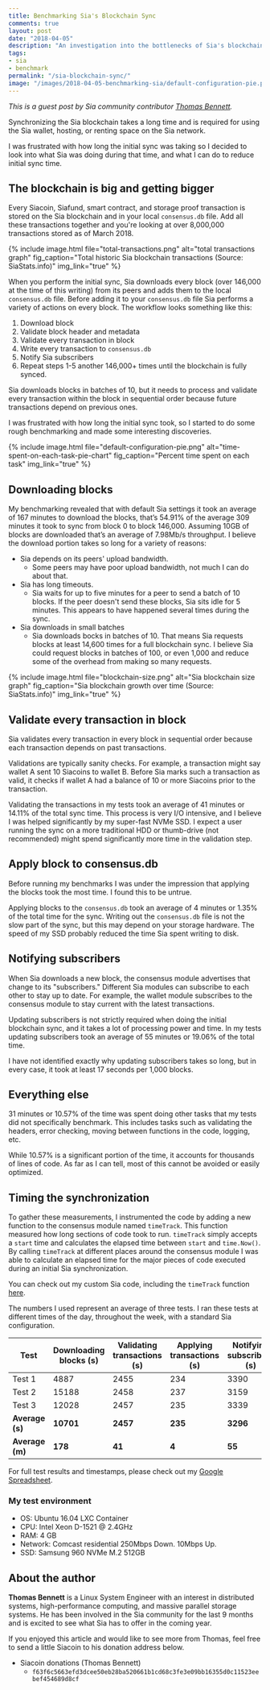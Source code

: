 ```yaml
---
title: Benchmarking Sia's Blockchain Sync
comments: true
layout: post
date: "2018-04-05"
description: "An investigation into the bottlenecks of Sia's blockchain sync and how to eliminate them."
tags:
- sia
- benchmark
permalink: "/sia-blockchain-sync/"
image: "/images/2018-04-05-benchmarking-sia/default-configuration-pie.png"
---
```


*This is a guest post by Sia community contributor [Thomas Bennett](https://github.com/tbenz9).*

Synchronizing the Sia blockchain takes a long time and is required for using the Sia wallet, hosting, or renting space on the Sia network.

I was frustrated with how long the initial sync was taking so I decided to look into what Sia was doing during that time, and what I can do to reduce initial sync time.

## The blockchain is big and getting bigger

Every Siacoin, Siafund, smart contract, and storage proof transaction is stored on the Sia blockchain and in your local `consensus.db` file. Add all these transactions together and you're looking at over 8,000,000 transactions stored as of March 2018.

{% include image.html file="total-transactions.png" alt="total transactions graph" fig_caption="Total historic Sia blockchain transactions &#40;Source&#58; SiaStats.info&#41;" img_link="true" %}

When you perform the initial sync, Sia downloads every block (over 146,000 at the time of this writing) from its peers and adds them to the local `consensus.db` file. Before adding it to your `consensus.db` file Sia performs a variety of actions on every block. The workflow looks something like this:

1. Download block
1. Validate block header and metadata
1. Validate every transaction in block
1. Write every transaction to `consensus.db`
1. Notify Sia subscribers
1. Repeat steps 1-5 another 146,000+ times until the blockchain is fully synced.

Sia downloads blocks in batches of 10, but it needs to process and validate every transaction within the block in sequential order because future transactions depend on previous ones.

I was frustrated with how long the initial sync took, so I started to do some rough benchmarking and made some interesting discoveries.

{% include image.html file="default-configuration-pie.png" alt="time-spent-on-each-task-pie-chart" fig_caption="Percent time spent on each task" img_link="true" %}

## Downloading blocks

My benchmarking revealed that with default Sia settings it took an average of 167 minutes to download the blocks, that’s 54.91% of the average 309 minutes it took to sync from block 0 to block 146,000. Assuming 10GB of blocks are downloaded that’s an average of 7.98Mb/s throughput. I believe the download portion takes so long for a variety of reasons:

* Sia depends on its peers' upload bandwidth.
  * Some peers may have poor upload bandwidth, not much I can do about that.
* Sia has long timeouts.
  * Sia waits for up to five minutes for a peer to send a batch of 10 blocks. If the peer doesn't send these blocks, Sia sits idle for 5 minutes. This appears to have happened several times during the sync.
* Sia downloads in small batches
  * Sia downloads bocks in batches of 10. That means Sia requests blocks at least 14,600 times for a full blockchain sync. I believe Sia could request blocks in batches of 100, or even 1,000 and reduce some of the overhead from making so many requests.

{% include image.html file="blockchain-size.png" alt="Sia blockchain size graph" fig_caption="Sia blockchain growth over time &#40;Source&#58; SiaStats.info&#41;" img_link="true" %}

## Validate every transaction in block

Sia validates every transaction in every block in sequential order because each transaction depends on past transactions.

Validations are typically sanity checks. For example, a transaction might say wallet A sent 10 Siacoins to wallet B. Before Sia marks such a transaction as valid, it checks if wallet A had a balance of 10 or more Siacoins prior to the transaction.

Validating the transactions in my tests took an average of 41 minutes or 14.11% of the total sync time. This process is very I/O intensive, and I believe I was helped significantly by my super-fast NVMe SSD. I expect a user running the sync on a more traditional HDD or thumb-drive (not recommended) might spend significantly more time in the validation step.

## Apply block to consensus.db

Before running my benchmarks I was under the impression that applying the blocks took the most time. I found this to be untrue.

Applying blocks to the `consensus.db` took an average of 4 minutes or 1.35% of the total time for the sync. Writing out the `consensus.db` file is not the slow part of the sync, but this may depend on your storage hardware. The speed of my SSD probably reduced the time Sia spent writing to disk.

## Notifying subscribers

When Sia downloads a new block, the consensus module advertises that change to its "subscribers."  Different Sia modules can subscribe to each other to stay up to date.  For example, the wallet module subscribes to the consensus module to stay current with the latest transactions.

Updating subscribers is not strictly required when doing the initial blockchain sync, and it takes a lot of processing power and time. In my tests updating subscribers took an average of 55 minutes or 19.06% of the total time.

I have not identified exactly why updating subscribers takes so long, but in every case, it took at least 17 seconds per 1,000 blocks.

## Everything else

31 minutes or 10.57% of the time was spent doing other tasks that my tests did not specifically benchmark. This includes tasks such as validating the headers, error checking, moving between functions in the code, logging, etc.

While 10.57% is a significant portion of the time, it accounts for thousands of lines of code. As far as I can tell, most of this cannot be avoided or easily optimized.

## Timing the synchronization

To gather these measurements, I instrumented the code by adding a new function to the consensus module named `timeTrack`. This function measured how long sections of code took to run. `timeTrack` simply accepts a `start` time and calculates the elapsed time between `start` and `time.Now()`. By calling `timeTrack` at different places around the consensus module I was able to calculate an elapsed time for the major pieces of code executed during an initial Sia synchronization.

You can check out my custom Sia code, including the `timeTrack` function [here](https://github.com/NebulousLabs/Sia/compare/4df5b2e019f760d35461bd90104abd7c2715d8a3...tbenz9:sync-benchmark?expand=0).

The numbers I used represent an average of three tests. I ran these tests at different times of the day, throughout the week, with a standard Sia configuration.

| Test | Downloading blocks (s) | Validating transactions (s) | Applying transactions (s) | Notifying subscribers (s) | Everything else (s) | Total Time (s) |
|------|------------------------|-----------------------------|---------------------------|--------------------------|---------------------|----------------|
| Test 1 | 4887 | 2455 | 234 | 3390 | 1708 | 12674 |
| Test 2 | 15188 | 2458 | 237 | 3159 | 1952 | 22994 |
| Test 3 | 12028 | 2457 | 235 | 3339 | 1947 | 20006 |
| **Average (s)** | **10701** | **2457** | **235** | **3296** | **1869** | **18558** |
| **Average (m)** | **178** | **41** | **4** | **55** | **31** | **309** |

For full test results and timestamps, please check out my [Google Spreadsheet](https://docs.google.com/spreadsheets/d/1p2VojXu4NXIwKQ-QbPdZq8JprvL_lOZpRG5hrbFDhKw/edit?usp=sharing).

### My test environment

* OS: Ubuntu 16.04 LXC Container
* CPU: Intel Xeon D-1521 @ 2.4GHz
* RAM: 4 GB
* Network: Comcast residential 250Mbps Down. 10Mbps Up.
* SSD: Samsung 960 NVMe M.2 512GB

## About the author

**Thomas Bennett** is a Linux System Engineer with an interest in distributed systems, high-performance computing, and massive parallel storage systems. He has been involved in the Sia community for the last 9 months and is excited to see what Sia has to offer in the coming year.

If you enjoyed this article and would like to see more from Thomas, feel free to send a little Siacoin to his donation address below.

* Siacoin donations (Thomas Bennett)
  * `f63f6c5663efd3dcee50eb28ba520661b1cd68c3fe3e09bb16355d0c11523eebef454689d8cf`
